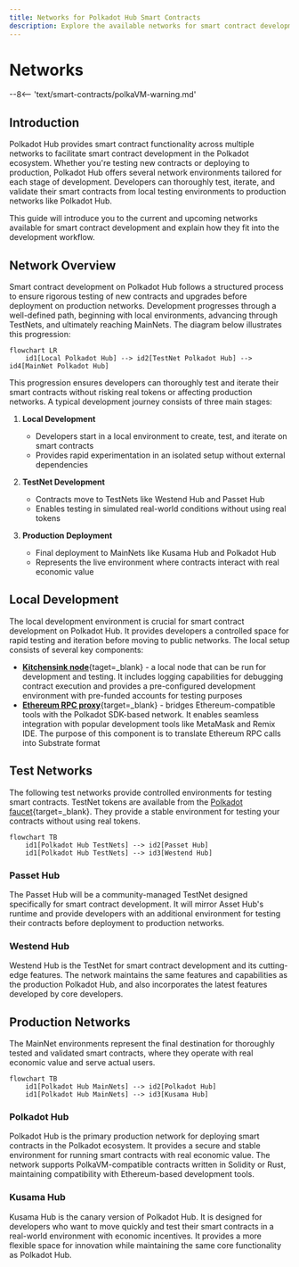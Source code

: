 ```yaml
---
title: Networks for Polkadot Hub Smart Contracts
description: Explore the available networks for smart contract development on Polkadot Hub, including Westend Hub, Kusama Hub, and Polkadot Hub.
---
```


# Networks

--8<-- 'text/smart-contracts/polkaVM-warning.md'

## Introduction

Polkadot Hub provides smart contract functionality across multiple networks to facilitate smart contract development in the Polkadot ecosystem. Whether you're testing new contracts or deploying to production, Polkadot Hub offers several network environments tailored for each stage of development. Developers can thoroughly test, iterate, and validate their smart contracts from local testing environments to production networks like Polkadot Hub.

This guide will introduce you to the current and upcoming networks available for smart contract development and explain how they fit into the development workflow.

## Network Overview

Smart contract development on Polkadot Hub follows a structured process to ensure rigorous testing of new contracts and upgrades before deployment on production networks. Development progresses through a well-defined path, beginning with local environments, advancing through TestNets, and ultimately reaching MainNets. The diagram below illustrates this progression:

``` mermaid
flowchart LR
    id1[Local Polkadot Hub] --> id2[TestNet Polkadot Hub] --> id4[MainNet Polkadot Hub]
```

This progression ensures developers can thoroughly test and iterate their smart contracts without risking real tokens or affecting production networks. A typical development journey consists of three main stages:

1. **Local Development**

    - Developers start in a local environment to create, test, and iterate on smart contracts
    - Provides rapid experimentation in an isolated setup without external dependencies

2. **TestNet Development**

    - Contracts move to TestNets like Westend Hub and Passet Hub
    - Enables testing in simulated real-world conditions without using real tokens

3. **Production Deployment**

    - Final deployment to MainNets like Kusama Hub and Polkadot Hub
    - Represents the live environment where contracts interact with real economic value

## Local Development

The local development environment is crucial for smart contract development on Polkadot Hub. It provides developers a controlled space for rapid testing and iteration before moving to public networks. The local setup consists of several key components:

- [**Kitchensink node**](https://paritytech.github.io/polkadot-sdk/master/kitchensink_runtime/index.html){taget=\_blank} - a local node that can be run for development and testing. It includes logging capabilities for debugging contract execution and provides a pre-configured development environment with pre-funded accounts for testing purposes
- [**Ethereum RPC proxy**](https://paritytech.github.io/polkadot-sdk/master/pallet_revive_eth_rpc/index.html){target=\_blank} - bridges Ethereum-compatible tools with the Polkadot SDK-based network. It enables seamless integration with popular development tools like MetaMask and Remix IDE. The purpose of this component is to translate Ethereum RPC calls into Substrate format

## Test Networks

The following test networks provide controlled environments for testing smart contracts. TestNet tokens are available from the [Polkadot faucet](https://faucet.polkadot.io/){target=\_blank}. They provide a stable environment for testing your contracts without using real tokens.

``` mermaid
flowchart TB
    id1[Polkadot Hub TestNets] --> id2[Passet Hub]
    id1[Polkadot Hub TestNets] --> id3[Westend Hub]
```

### Passet Hub

The Passet Hub will be a community-managed TestNet designed specifically for smart contract development. It will mirror Asset Hub's runtime and provide developers with an additional environment for testing their contracts before deployment to production networks.

### Westend Hub

Westend Hub is the TestNet for smart contract development and its cutting-edge features. The network maintains the same features and capabilities as the production Polkadot Hub, and also incorporates the latest features developed by core developers.

## Production Networks

The MainNet environments represent the final destination for thoroughly tested and validated smart contracts, where they operate with real economic value and serve actual users.

``` mermaid
flowchart TB
    id1[Polkadot Hub MainNets] --> id2[Polkadot Hub]
    id1[Polkadot Hub MainNets] --> id3[Kusama Hub]
```

### Polkadot Hub

Polkadot Hub is the primary production network for deploying smart contracts in the Polkadot ecosystem. It provides a secure and stable environment for running smart contracts with real economic value. The network supports PolkaVM-compatible contracts written in Solidity or Rust, maintaining compatibility with Ethereum-based development tools.

### Kusama Hub

Kusama Hub is the canary version of Polkadot Hub. It is designed for developers who want to move quickly and test their smart contracts in a real-world environment with economic incentives. It provides a more flexible space for innovation while maintaining the same core functionality as Polkadot Hub.
